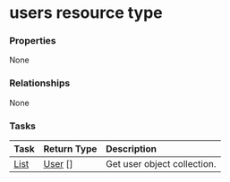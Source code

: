 # users resource type



### Properties
None

### Relationships
None


### Tasks

| Task		   | Return Type	|Description|
|:---------------|:--------|:----------|
|[List](../api/user_list.md) | [User](user.md) [] |Get user object collection. |

<!-- uuid: 49d8bfc2-3e75-4ad0-82ba-71f86706d797
2015-10-15 16:49:31 UTC -->
<!-- {
  "type": "#page.annotation",
  "description": "users resource",
  "keywords": "",
  "section": "documentation",
  "tocPath": ""
}-->